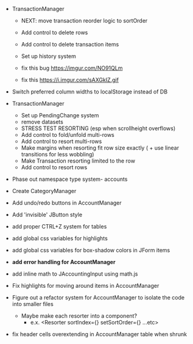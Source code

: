 -   TransactionManager

    -   NEXT: move transaction reorder logic to sortOrder

    -   Add control to delete rows
    -   Add control to delete transaction items
    -   Set up history system

    -   fix this bug https://imgur.com/NO91QLm
    -   fix this https://i.imgur.com/sAXGkIZ.gif

-   Switch preferred column widths to localStorage instead of DB

-   TransactionManager
    -   Set up PendingChange system
    -   remove datasets
    -   STRESS TEST RESORTING (esp when scrollheight overflows)
    -   Add control to fold/unfold multi-rows
    -   Add control to resort multi-rows
    -   Make margins when resorting fit row size exactly ( + use linear transitions for less wobbling)
    -   Make Transaction resorting limited to the row
    -   Add control to resort rows
-   Phase out namespace type system- accounts
-   Create CategoryManager
-   Add undo/redo buttons in AccountManager
-   Add 'invisible' JButton style
-   add proper CTRL+Z system for tables
-   add global css variables for highlights
-   add global css variables for box-shadow colors in JForm items
-   **add error handling for AccountManager**
-   add inline math to JAccountingInput using math.js
-   Fix highlights for moving around items in AccountManager
-   Figure out a refactor system for AccountManager to isolate the code into smaller files
    -   Maybe make each resorter into a component?
        -   e.x. <Resorter sortIndex={} setSortOrder={} ...etc>
-   fix header cells overextending in AccountManager table when shrunk
